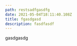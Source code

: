 ```yaml
---
path: restsadfgasdfg
date: 2021-05-04T18:11:40.108Z
title: fgasdgasd
description: fasdfasdf
---
```

gasdgasdg
